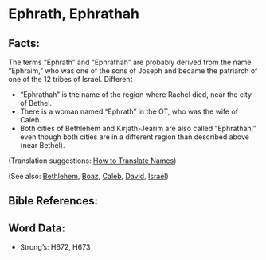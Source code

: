 # Ephrath, Ephrathah

## Facts:

The terms “Ephrath” and “Ephrathah” are probably derived from the name “Ephraim,” who was one of the sons of Joseph and became the patriarch of one of the 12 tribes of Israel. Different

* “Ephrathah” is the name of the region where Rachel died, near the city of Bethel.
* There is a woman named “Ephrath” in the OT, who was the wife of Caleb.
* Both cities of Bethlehem and Kirjath-Jearim are also called “Ephrathah,” even though both cities are in a different region than described above (near Bethel).

(Translation suggestions: [How to Translate Names](rc://en/ta/man/translate/translate-names))

(See also: [Bethlehem](../names/bethlehem.md), [Boaz](../names/boaz.md), [Caleb](../names/caleb.md), [David](../names/david.md), [Israel](../kt/israel.md))

## Bible References:

## Word Data:

* Strong’s: H672, H673
